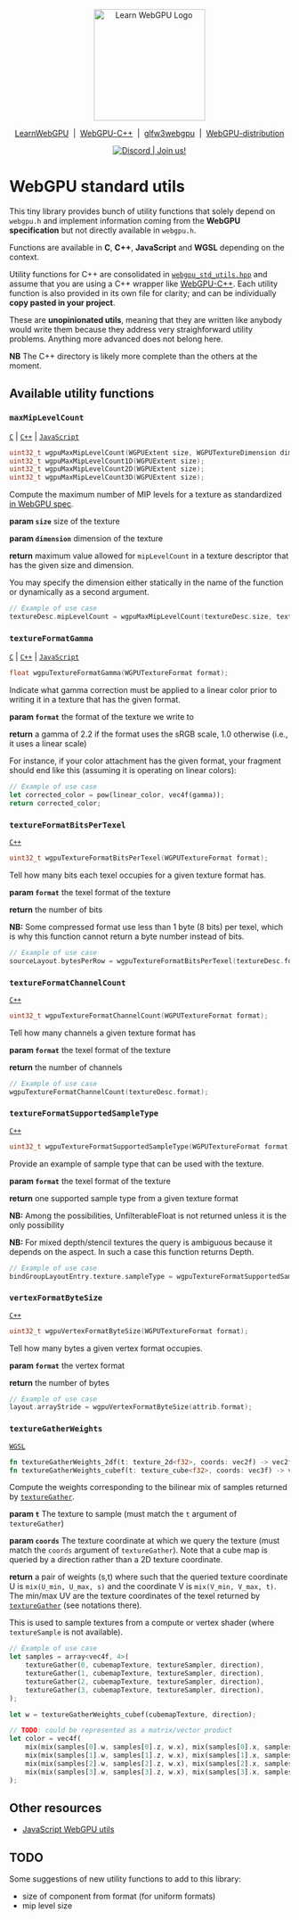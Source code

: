 <div align="center">
  <picture>
    <source media="(prefers-color-scheme: dark)" srcset="https://raw.githubusercontent.com/eliemichel/LearnWebGPU/main/images/webgpu-dark.svg">
    <source media="(prefers-color-scheme: light)" srcset="https://raw.githubusercontent.com/eliemichel/LearnWebGPU/main/images/webgpu-light.svg">
    <img alt="Learn WebGPU Logo" src="images/webgpu-dark.svg" width="200">
  </picture>

  <a href="https://github.com/eliemichel/LearnWebGPU">LearnWebGPU</a> &nbsp;|&nbsp; <a href="https://github.com/eliemichel/WebGPU-Cpp">WebGPU-C++</a> &nbsp;|&nbsp; <a href="https://github.com/eliemichel/glfw3webgpu">glfw3webgpu</a> &nbsp;|&nbsp; <a href="https://github.com/eliemichel/WebGPU-distribution">WebGPU-distribution</a>
  
  <a href="https://discord.gg/2Tar4Kt564"><img src="https://img.shields.io/static/v1?label=Discord&message=Join%20us!&color=blue&logo=discord&logoColor=white" alt="Discord | Join us!"/></a>
</div>

WebGPU standard utils
=====================

This tiny library provides bunch of utility functions that solely depend on `webgpu.h` and implement information coming from the **WebGPU specification** but not directly available in `webgpu.h`.

Functions are available in **C**, **C++**, **JavaScript** and **WGSL** depending on the context.

Utility functions for C++ are consolidated in [`webgpu_std_utils.hpp`](webgpu_std_utils.hpp) and assume that you are using a C++ wrapper like [WebGPU-C++](https://github.com/eliemichel/WebGPU-Cpp). Each utility function is also provided in its own file for clarity; and can be individually **copy pasted in your project**.

These are **unopinionated utils**, meaning that they are written like anybody would write them because they address very straighforward utility problems. Anything more advanced does not belong here.

**NB** The C++ directory is likely more complete than the others at the moment.

Available utility functions
---------------------------

### `maxMipLevelCount`

[`C`](c/wgpuMaxMipLevelCount.c) | [`C++`](cpp/wgpuMaxMipLevelCount.cpp) | [`JavaScript`](js/wgpuMaxMipLevelCount.js)

```C
uint32_t wgpuMaxMipLevelCount(WGPUExtent size, WGPUTextureDimension dimension);
uint32_t wgpuMaxMipLevelCount1D(WGPUExtent size);
uint32_t wgpuMaxMipLevelCount2D(WGPUExtent size);
uint32_t wgpuMaxMipLevelCount3D(WGPUExtent size);
```

Compute the maximum number of MIP levels for a texture as standardized [in WebGPU spec](https://www.w3.org/TR/webgpu/#abstract-opdef-maximum-miplevel-count).

**param `size`** size of the texture

**param `dimension`** dimension of the texture

**return** maximum value allowed for `mipLevelCount` in a texture descriptor that has the given size and dimension.

You may specify the dimension either statically in the name of the function or dynamically as a second argument.

```C
// Example of use case
textureDesc.mipLevelCount = wgpuMaxMipLevelCount(textureDesc.size, textureDesc.dimension);
```

### `textureFormatGamma`

[`C`](c/wgpuTextureFormatGamma.c) | [`C++`](cpp/wgpuTextureFormatGamma.cpp) | [`JavaScript`](js/wgpuTextureFormatGamma.js)

```C
float wgpuTextureFormatGamma(WGPUTextureFormat format);
```

Indicate what gamma correction must be applied to a linear color prior to
writing it in a texture that has the given format.

**param `format`** the format of the texture we write to

**return** a gamma of 2.2 if the format uses the sRGB scale, 1.0 otherwise
      (i.e., it uses a linear scale)

For instance, if your color attachment has the given format, your fragment
should end like this (assuming it is operating on linear colors):

```rust
// Example of use case
let corrected_color = pow(linear_color, vec4f(gamma));
return corrected_color;
```

### `textureFormatBitsPerTexel`

[`C++`](cpp/wgpuTextureFormatBitsPerTexel.cpp)

```C
uint32_t wgpuTextureFormatBitsPerTexel(WGPUTextureFormat format);
```

Tell how many bits each texel occupies for a given texture format has.

**param `format`** the texel format of the texture

**return** the number of bits

**NB:** Some compressed format use less than 1 byte (8 bits) per texel, which
is why this function cannot return a byte number instead of bits.

```C
// Example of use case
sourceLayout.bytesPerRow = wgpuTextureFormatBitsPerTexel(textureDesc.format) * textureDesc.size.width / 8;
```

### `textureFormatChannelCount`

[`C++`](cpp/wgpuTextureFormatChannelCount.cpp)

```C
uint32_t wgpuTextureFormatChannelCount(WGPUTextureFormat format);
```

Tell how many channels a given texture format has

**param `format`** the texel format of the texture

**return** the number of channels

```C
// Example of use case
wgpuTextureFormatChannelCount(textureDesc.format);
```

### `textureFormatSupportedSampleType`

[`C++`](cpp/wgpuTextureFormatSupportedSampleType.cpp)

```C
uint32_t wgpuTextureFormatSupportedSampleType(WGPUTextureFormat format);
```

Provide an example of sample type that can be used with the texture.

**param `format`** the texel format of the texture

**return** one supported sample type from a given texture format

**NB:** Among the possibilities, UnfilterableFloat is not returned unless it is
the only possibility

**NB:** For mixed depth/stencil textures the query is ambiguous because it
depends on the aspect. In such a case this function returns Depth.

```C
// Example of use case
bindGroupLayoutEntry.texture.sampleType = wgpuTextureFormatSupportedSampleType(texture.getFormat());
```

### `vertexFormatByteSize`

[`C++`](cpp/wgpuVertexFormatByteSize.cpp)

```C
uint32_t wgpuVertexFormatByteSize(WGPUTextureFormat format);
```

Tell how many bytes a given vertex format occupies.

**param `format`** the vertex format

**return** the number of bytes

```C
// Example of use case
layout.arrayStride = wgpuVertexFormatByteSize(attrib.format);
```

### `textureGatherWeights`

[`WGSL`](wgsl/textureGatherWeights.wgsl)

```rust
fn textureGatherWeights_2df(t: texture_2d<f32>, coords: vec2f) -> vec2f;
fn textureGatherWeights_cubef(t: texture_cube<f32>, coords: vec3f) -> vec2f;
```

Compute the weights corresponding to the bilinear mix of samples
returned by [`textureGather`](https://gpuweb.github.io/gpuweb/wgsl/#texturegather).

**param `t`** The texture to sample (must match the `t` argument of `textureGather`)

**param `coords`** The texture coordinate at which we query the texture (must match the `coords` argument of `textureGather`). Note that a cube map is queried by a direction rather than a 2D texture coordinate.

**return** a pair of weights (s,t) where such that the queried texture coordinate U is `mix(U_min, U_max, s)` and the coordinate V is `mix(V_min, V_max, t)`. The min/max UV are the texture coordinates of the texel returned by [`textureGather`](https://gpuweb.github.io/gpuweb/wgsl/#texturegather) (see notations there).

This is used to sample textures from a compute or vertex shader (where `textureSample` is not available).

```rust
// Example of use case
let samples = array<vec4f, 4>(
    textureGather(0, cubemapTexture, textureSampler, direction),
    textureGather(1, cubemapTexture, textureSampler, direction),
    textureGather(2, cubemapTexture, textureSampler, direction),
    textureGather(3, cubemapTexture, textureSampler, direction),
);

let w = textureGatherWeights_cubef(cubemapTexture, direction);

// TODO: could be represented as a matrix/vector product
let color = vec4f(
    mix(mix(samples[0].w, samples[0].z, w.x), mix(samples[0].x, samples[0].y, w.x), w.y),
    mix(mix(samples[1].w, samples[1].z, w.x), mix(samples[1].x, samples[1].y, w.x), w.y),
    mix(mix(samples[2].w, samples[2].z, w.x), mix(samples[2].x, samples[2].y, w.x), w.y),
    mix(mix(samples[3].w, samples[3].z, w.x), mix(samples[3].x, samples[3].y, w.x), w.y),
);
```

Other resources
---------------

 - [JavaScript WebGPU utils](https://github.com/greggman/webgpu-utils)

TODO
----

Some suggestions of new utility functions to add to this library:

 - size of component from format (for uniform formats)
 - mip level size

